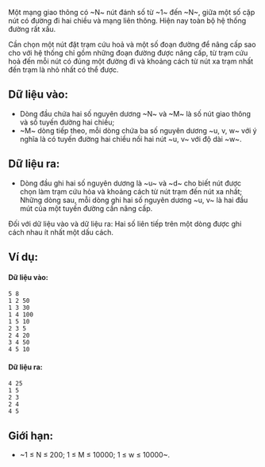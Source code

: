 Một mạng giao thông có ~N~ nút đánh số từ ~1~ đến ~N~, giữa một số cặp nút có đường đi hai chiều và mạng liên thông. Hiện nay toàn bộ hệ thống đường rất xấu.

Cần chọn một nút đặt trạm cứu hoả và một số đoạn đường để nâng cấp sao cho với hệ thống chỉ gồm những đoạn đường được nâng cấp, từ trạm cứu hoả đến mỗi nút có đúng một đường đi và khoảng cách từ nút xa trạm nhất đến trạm là nhỏ nhất có thể được.

## Dữ liệu vào:
- Dòng đầu chứa hai số nguyên dương ~N~ và ~M~ là số nút giao thông và số tuyến đường hai chiều;
- ~M~ dòng tiếp theo, mỗi dòng chứa ba số nguyên dương ~u, v, w~ với ý nghĩa là có tuyến đường hai chiều nối hai nút ~u, v~ với độ dài ~w~.

## Dữ liệu ra:
- Dòng đầu ghi hai số nguyên dương là ~u~ và ~d~ cho biết nút được chọn làm trạm cứu hỏa và khoảng cách từ nút trạm đến nút xa nhất;
Những dòng sau, mỗi dòng ghi hai số nguyên dương ~u, v~ là hai đầu mút của một tuyến đường cần nâng cấp.

Đối với dữ liệu vào và dữ liệu ra: Hai số liên tiếp trên một dòng được ghi cách nhau ít nhất một dấu cách.

## Ví dụ:
#### Dữ liệu vào:
```
5 8
1 2 50
1 3 30
1 4 100
1 5 10
2 3 5
2 4 20
3 4 50
4 5 10
```

#### Dữ liệu ra:
```
4 25
1 5
2 3
2 4
4 5
```

## Giới hạn:
- ~1 ≤ N ≤ 200; 1 ≤ M ≤ 10000; 1 ≤ w ≤ 10000~.